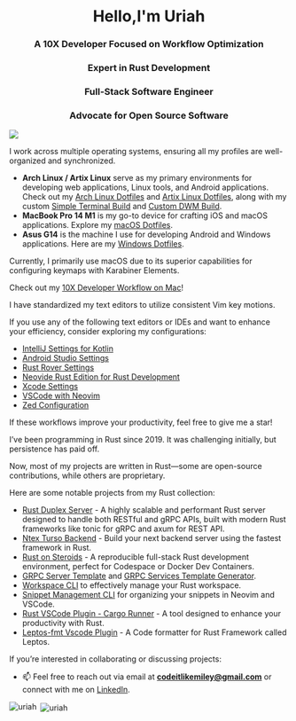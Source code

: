 <h1 align="center">Hello,I'm Uriah </h1>
<h3 align="center">A 10X Developer Focused on Workflow Optimization</h3>
<h3 align="center">Expert in Rust Development</h3>
<h3 align="center">Full-Stack Software Engineer</h3>
<h3 align="center">Advocate for Open Source Software</h3>

![](https://komarev.com/ghpvc/?username=codeitlikemiley)

I work across multiple operating systems, ensuring all my profiles are well-organized and synchronized.

- **Arch Linux / Artix Linux** serve as my primary environments for developing web applications, Linux tools, and Android applications. Check out my [Arch Linux Dotfiles](https://github.com/codeitlikemiley/huawei-mb13-dotfiles-archlinux) and [Artix Linux Dotfiles](https://github.com/codeitlikemiley/artix-dotfiles), along with my custom [Simple Terminal Build](https://github.com/codeitlikemiley/st) and [Custom DWM Build](https://github.com/codeitlikemiley/dwm).
- **MacBook Pro 14 M1** is my go-to device for crafting iOS and macOS applications. Explore my [macOS Dotfiles](https://github.com/goldcoders/mac-m1-dotfiles).
- **Asus G14** is the machine I use for developing Android and Windows applications. Here are my [Windows Dotfiles](https://github.com/goldcoders/windows-10-dotfiles).

Currently, I primarily use macOS due to its superior capabilities for configuring keymaps with Karabiner Elements.

Check out my [10X Developer Workflow on Mac](https://github.com/codeitlikemiley/10x-dev-macosx-workflow)!

I have standardized my text editors to utilize consistent Vim key motions.

If you use any of the following text editors or IDEs and want to enhance your efficiency, consider exploring my configurations:

- [IntelliJ Settings for Kotlin](https://github.com/codeitlikemiley/kotlin-settings)
- [Android Studio Settings](https://github.com/codeitlikemiley/android-studio-settings)
- [Rust Rover Settings](https://github.com/codeitlikemiley/rust-rover-settings)
- [Neovide Rust Edition for Rust Development](https://github.com/codeitlikemiley/nvim)
- [Xcode Settings](https://github.com/codeitlikemiley/xcode-settings)
- [VSCode with Neovim](https://github.com/codeitlikemiley/vscode-neovim)
- [Zed Configuration](https://github.com/codeitlikemiley/zed-config)

If these workflows improve your productivity, feel free to give me a star!

I’ve been programming in Rust since 2019. It was challenging initially, but persistence has paid off.

Now, most of my projects are written in Rust—some are open-source contributions, while others are proprietary.

Here are some notable projects from my Rust collection:

- [Rust Duplex Server](https://github.com/codeitlikemiley/duplex-server-rs) - A highly scalable and performant Rust server designed to handle both RESTful and gRPC APIs, built with modern Rust frameworks like tonic for gRPC and axum for REST API.
- [Ntex Turso Backend](https://github.com/codeitlikemiley/ntext-turso–backend) - Build your next backend server using the fastest framework in Rust.
- [Rust on Steroids](https://github.com/codeitlikemiley/rust-on-steroids) - A reproducible full-stack Rust development environment, perfect for Codespace or Docker Dev Containers.
- [GRPC Server Template](http://github.com/codeitlikemiley/server_template) and [GRPC Services Template Generator](http://github.com/codeitlikemiley/service_template).
- [Workspace CLI](http://github.com/codeitlikemiley/ws-cli) to effectively manage your Rust workspace.
- [Snippet Management CLI](https://github.com/codeitlikemiley/snipr) for organizing your snippets in Neovim and VSCode.
- [Rust VSCode Plugin - Cargo Runner](https://github.com/codeitlikemiley/cargo-runner) - A tool designed to enhance your productivity with Rust.
- [Leptos-fmt Vscode Plugin](https://github.com/codeitlikemiley/leptos-fmt) - A Code formatter for Rust Framework called Leptos. 

If you’re interested in collaborating or discussing projects:

- 📫 Feel free to reach out via email at **codeitlikemiley@gmail.com** or connect with me on [LinkedIn](https://www.linkedin.com/in/uriahg/).

<p align="left"><img align="left" src="https://github-readme-stats.vercel.app/api/top-langs/?username=codeitlikemiley&layout=compact&hide=html" alt="uriah" /></p>

<p>&nbsp;<img align="center" src="https://github-readme-stats.vercel.app/api?username=codeitlikemiley&show_icons=true" alt="uriah" /></p>
